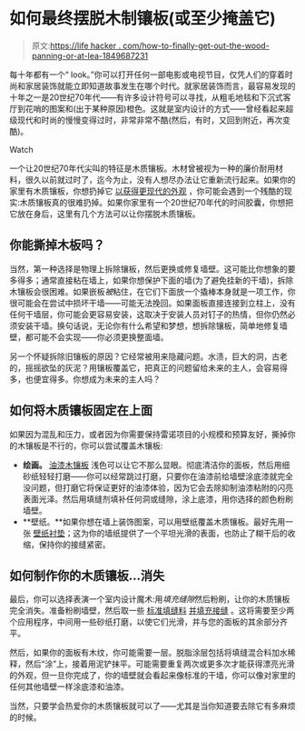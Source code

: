 # 如何最终摆脱木制镶板(或至少掩盖它)

> 原文:[https://life hacker . com/how-to-finally-get-out-the-wood-panning-or-at-lea-1849687231](https://lifehacker.com/how-to-finally-get-rid-of-that-wood-paneling-or-at-lea-1849687231)

每十年都有一个“ look。”你可以打开任何一部电影或电视节目，仅凭人们的穿着时尚和家居装饰就能立即知道故事发生在哪个时代。就家居装饰而言，最容易发现的十年之一是20世纪70年代——有许多设计符号可以寻找，从粗毛地毯和下沉式客厅到花哨的图案和(出于某种原因)橙色。这就是室内设计的方式——曾经看起来超级现代和时尚的慢慢变得过时，非常非常不酷(然后，有时，又回到附近，再次变酷)。

Watch

一个让20世纪70年代尖叫的特征是木质镶板。木材曾被视为一种的廉价耐用材料，很久以前就过时了，迄今为止，没有人想尽办法让它重新流行起来。如果你的家里有木质镶板，你想扔掉它 [以获得更现代的外观](https://lifehacker.com/six-cheap-ways-to-make-your-living-room-look-more-expen-1849542525) ，你可能会遇到一个残酷的现实:木质镶板真的很难扔掉。如果你家里有一个20世纪70年代的时间胶囊，你想把它放在身后，这里有几个方法可以让你摆脱木质镶板。

## 你能撕掉木板吗？

当然，第一种选择是物理上拆除镶板，然后更换或修复墙壁。这可能比你想象的[](https://www.realhomes.com/advice/how-to-remove-wood-paneling)要多得多；通常直接粘在墙上，如果你想保护下面的墙(为了避免挂新的干墙)，拆除木镶板会很困难。如果嵌板*被*粘住，在它们下面放一个撬棒本身就是一项工作，你很可能会在尝试中损坏干墙——可能无法挽回。如果面板直接连接到立柱上，没有任何干墙层，你可能会更容易安装，这取决于安装人员对钉子的热情，但你仍然必须安装干墙。换句话说，无论你有什么希望和梦想，想拆除镶板，简单地修复墙壁，都可能不会实现——你必须更换整面墙。

另一个怀疑拆除旧镶板的原因？它经常被用来隐藏问题。水渍，巨大的洞，古老的，摇摇欲坠的灰泥？用镶板覆盖它，把真正的问题留给未来的主人，会容易得多，也便宜得多。你想成为未来的主人吗？

## 如何将木质镶板固定在上面

如果因为混乱和压力，或者因为你需要保持雷诺项目的小规模和预算友好，撕掉你的木镶板是不行的，你可以尝试覆盖木镶板:

*   **绘画。** [油漆木镶板](https://www.thespruce.com/paint-wood-paneling-2213358) 浅色可以让它不那么显眼。彻底清洁你的面板，然后用细砂纸轻轻打磨——你可以经常跳过打磨，只要你在油漆前给墙壁涂底漆就完全没问题，但打磨它将保证更好的油漆体验，因为它会去除抑制油漆粘附的闪亮表面光泽。然后用填缝剂填补任何洞或缝隙，涂上底漆，用你选择的颜色粉刷墙壁。
*   **壁纸。**如果你想在墙上装饰图案，可以用壁纸覆盖木质镶板。最好先用一张 [壁纸衬垫](https://www.homedepot.com/p/Brewster-Heavyweight-Paper-Liner-Paper-Non-Pasted-Wallpaper-Roll-Covers-55-9-Sq-Ft-A200/202655839)；这为你的墙纸提供了一个平坦光滑的表面，也防止了糊干后的收缩，保持你的接缝紧密。

## 如何制作你的木质镶板...消失

最后，你可以选择表演一个室内设计魔术:用*填充缝隙*然后粉刷，让你的木质镶板完全消失。准备粉刷墙壁，然后取一些 [标准填缝料](https://www.paragonpainting.com/painting-tips/remove-old-wood-paneling-the-easy-way) [并填充接缝](https://www.paragonpainting.com/painting-tips/remove-old-wood-paneling-the-easy-way) 。这将需要至少两个应用程序，中间用一些砂纸打磨，以使它们光滑，并与您的面板的其余部分齐平。

然后，如果你的面板有木纹，你可能需要一层。脱脂涂层包括将填缝混合料加水稀释，然后“涂”上，接着用泥铲抹平。可能需要重复两次或更多次才能获得漂亮光滑的外观，但一旦你完成了，你的墙壁就会看起来像标准的干墙，你可以像对家里的任何其他墙壁一样涂底漆和油漆。

当然，只要学会热爱你的木质镶板就可以了——尤其是当你知道要去除它有多麻烦的时候。